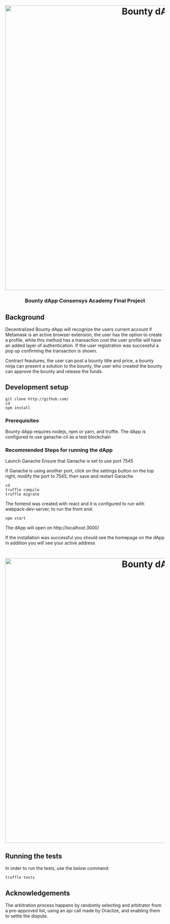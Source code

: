 <h1 align="center">
	<img
		width="900"
		alt="Bounty dApp"
		src="https://gallery.mailchimp.com/fee238bfe84b47c290a863338/images/c6a9c0e3-597e-4087-ba5c-381acf728271.png">
</h1>

<h3 align="center">
	Bounty dApp Consensys Academy Final Project
</h3>

## Background

Decentralized Bounty dApp will recognize the users current account if Metamask is an active browser extension, the user has the option to create a profile, while this method has a transaction cost the user profile will have an added layer of authentication. If the user registration was successful a pop up confirming the transaction is shown. 

Contract feautures, the user can post a bounty title and price, a bounty ninja can present a solution to the bounty, the user who created the bounty can approve the bounty and release the funds.


## Development setup

```
git clone http://github.com/
cd 
npm install
```
### Prerequisites

Bounty dApp requires nodejs, npm or yarn, and truffle. The dApp is configured to use ganache-cli as a test blockchain

### Recommended Steps for running the dApp

Launch Ganache
Ensure that Ganache is set to use port 7545

If Ganache is using another port, click on the settings button on the top right, modify the port to 7545, then save and restart Ganache


```
cd 
truffle compile
truffle migrate
```

The fontend was created with react and it is configured to run with webpack-dev-server, to run the front end:

```
npm start

```

The dApp will open on http://localhost:3000/

If the installation was successful you should see the homepage on the dApp in addition you will see your active address

<h1 align="center">
	<img
		width="900"
		alt="Bounty dApp"
		src="https://gallery.mailchimp.com/fee238bfe84b47c290a863338/images/5fd2a0f9-5f10-43f3-a325-83115f8b00e1.png">
</h1>


## Running the tests

In order to run the tests, use the below command:

```
truffle tests
```

## Acknowledgements

The arbitration process happens by randomly selecting and arbitrator from a pre-approved list, using an api call made by Oraclize, and enabling them to settle the dispute.
